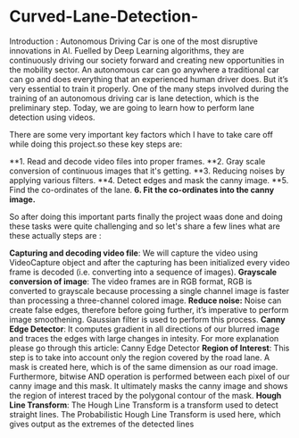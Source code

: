 # Curved-Lane-Detection-
Introduction : Autonomous Driving Car is one of the most disruptive innovations in AI. Fuelled by Deep Learning algorithms, they are continuously driving our society forward and creating new opportunities in the mobility sector. An autonomous car can go anywhere a traditional car can go and does everything that an experienced human driver does. But it’s very essential to train it properly. One of the many steps involved during the training of an autonomous driving car is lane detection, which is the preliminary step. Today, we are going to learn how to perform lane detection using videos.

There are some very important key factors which I have to take care off while doing this project.so these key steps are:

**1. Read and decode video files into proper frames.
**2. Gray scale conversion of continuous images that it's getting.
**3. Reducing noises by applying various filters.
**4. Detect edges and mask the canny image.
**5. Find the co-ordinates of the lane.
**6. Fit the co-ordinates into the canny image.**

So after doing this important parts finally the project waas done and doing these tasks were quite challenging and so let's share a few lines what are these actually steps are :

**Capturing and decoding video file**: We will capture the video using VideoCapture object and after the capturing has been initialized every video frame is decoded (i.e. converting into a sequence of images).
**Grayscale conversion of image**: The video frames are in RGB format, RGB is converted to grayscale because processing a single channel image is faster than processing a three-channel colored image.
**Reduce noise:** Noise can create false edges, therefore before going further, it’s imperative to perform image smoothening. Gaussian filter is used to perform this process.
**Canny Edge Detector**: It computes gradient in all directions of our blurred image and traces the edges with large changes in intesity. For more explanation please go through this article: Canny Edge Detector
**Region of Interest**: This step is to take into account only the region covered by the road lane. A mask is created here, which is of the same dimension as our road image. Furthermore, bitwise AND operation is performed between each pixel of our canny image and this mask. It ultimately masks the canny image and shows the region of interest traced by the polygonal contour of the mask.
**Hough Line Transform**: The Hough Line Transform is a transform used to detect straight lines. The Probabilistic Hough Line Transform is used here, which gives output as the extremes of the detected lines





